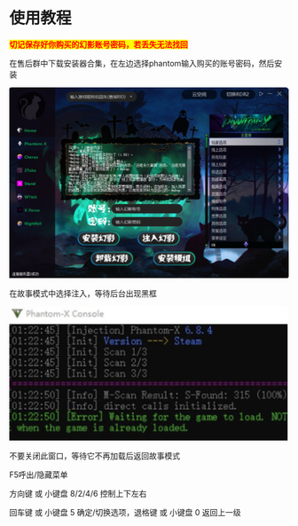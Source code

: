 # 使用教程

<mark style="color:red;">**切记保存好你购买的幻影账号密码，若丢失无法找回**</mark>

在售后群中下载安装器合集，在左边选择phantom输入购买的账号密码，然后安装

![](<../../.gitbook/assets/image (79).png>)

在故事模式中选择注入，等待后台出现黑框

![](<../../.gitbook/assets/image (37).png>)

不要关闭此窗口，等待它不再加载后返回故事模式

F5呼出/隐藏菜单

方向键 或 小键盘 8/2/4/6 控制上下左右

回车键 或 小键盘 5 确定/切换选项，退格键 或 小键盘 0 返回上一级
